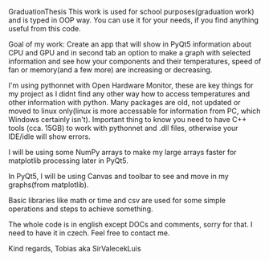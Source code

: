 GraduationThesis
This work is used for school purposes(graduation work) and is typed in OOP way. You can use it for your needs, if you find anything useful from this code.

Goal of my work: Create an app that will show in PyQt5 information about CPU and GPU and in second tab an option to make a graph with selected information and see how your components and their temperatures, speed of fan or memory(and a few more) are increasing or decreasing.

I'm using pythonnet with Open Hardware Monitor, these are key things for my project as I didnt find any other way how to access temperatures and other information with python. Many packages are old, not updated or moved to linux only(linux is more accessable for information from PC, which Windows certainly isn't). Important thing to know you need to have C++ tools (cca. 15GB) to work with pythonnet and .dll files, otherwise your IDE/idle will show errors.

I will be using some NumPy arrays to make my large arrays faster for matplotlib processing later in PyQt5.

In PyQt5, I will be using Canvas and toolbar to see and move in my graphs(from matplotlib).

Basic libraries like math or time and csv are used for some simple operations and steps to achieve something.

The whole code is in english except DOCs and comments, sorry for that. I need to have it in czech. Feel free to contact me.

Kind regards, Tobias aka SirValecekLuis
